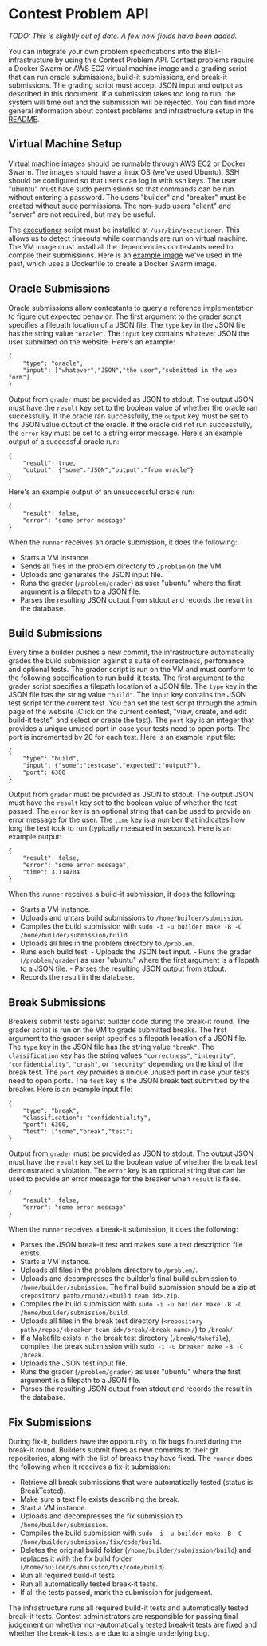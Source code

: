 Contest Problem API
===================

*TODO: This is slightly out of date. A few new fields have been added.*

You can integrate your own problem specifications into the BIBIFI infrastructure by using this Contest Problem API. 
Contest problems require a Docker Swarm or AWS EC2 virtual machine image and a grading script that can run oracle submissions, build-it submissions, and break-it submissions. 
The grading script must accept JSON input and output as described in this document. 
If a submission takes too long to run, the system will time out and the submission will be rejected. 
You can find more general information about contest problems and infrastructure setup in the [README](../README.md). 


Virtual Machine Setup
---------------------

Virtual machine images should be runnable through AWS EC2 or Docker Swarm. 
The images should have a linux OS (we've used Ubuntu). 
SSH should be configured so that users can log in with ssh keys. 
The user "ubuntu" must have sudo permissions so that commands can be run without entering a password. 
The users "builder" and "breaker" must be created without sudo permissions. 
The non-sudo users "client" and "server" are not required, but may be useful. 

The [executioner](TODO...) script must be installed at `/usr/bin/executioner`. 
This allows us to detect timeouts while commands are run on virtual machine. 
The VM image must install all the dependencies contestants need to compile their submissions. 
Here is an [example image](TODO...) we've used in the past, which uses a Dockerfile to create a Docker Swarm image. 


Oracle Submissions
------------------

Oracle submissions allow contestants to query a reference implementation to figure out expected behavior. 
The first argument to the grader script specifies a filepath location of a JSON file. 
The `type` key in the JSON file has the string value `"oracle"`. 
The `input` key contains whatever JSON the user submitted on the website.
Here's an example: 

	{
		"type": "oracle",
		"input": ["whatever","JSON","the user","submitted in the web form"]
	}

Output from `grader` must be provided as JSON to stdout.
The output JSON must have the `result` key set to the boolean value of whether the oracle ran successfully. 
If the oracle ran successfully, the `output` key must be set to the JSON value output of the oracle. 
If the oracle did not run successfully, the `error` key must be set to a string error message.
Here's an example output of a successful oracle run:

	{
		"result": true,
		"output": {"some":"JSON","output":"from oracle"}
	}

Here's an example output of an unsuccessful oracle run:

	{
		"result": false,
		"error": "some error message"
	}

When the `runner` receives an oracle submission, it does the following:

- Starts a VM instance.
- Sends all files in the problem directory to `/problem` on the VM.
- Uploads and generates the JSON input file. 
- Runs the grader (`/problem/grader`) as user "ubuntu" where the first argument is a filepath to a JSON file. 
- Parses the resulting JSON output from stdout and records the result in the database.


Build Submissions
-----------------

Every time a builder pushes a new commit, the infrastructure automatically grades the build submission against a suite of correctness, perfomance, and optional tests. 
The grader script is run on the VM and must conform to the following specification to run build-it tests. 
The first argument to the grader script specifies a filepath location of a JSON file. 
The `type` key in the JSON file has the string value `"build"`. 
The `input` key contains the JSON test script for the current test. 
You can set the test script through the admin page of the website (Click on the current contest, "view, create, and edit build-it tests", and select or create the test). 
The `port` key is an integer that provides a unique unused port in case your tests need to open ports. 
The port is incremented by 20 for each test. 
Here is an example input file: 

	{
		"type": "build",
		"input": {"some":"testcase","expected":"output?"},
		"port": 6300
	}

Output from `grader` must be provided as JSON to stdout.
The output JSON must have the `result` key set to the boolean value of whether the test passed. 
The `error` key is an optional string that can be used to provide an error message for the user. 
The `time` key is a number that indicates how long the test took to run (typically measured in seconds). 
Here is an example output:

	{
		"result": false,
		"error": "some error message",
		"time": 3.114704
	}

When the `runner` receives a build-it submission, it does the following:

- Starts a VM instance.
- Uploads and untars build submissions to `/home/builder/submission`.
- Compiles the build submission with `sudo -i -u builder make -B -C /home/builder/submission/build`.
- Uploads all files in the problem directory to `/problem`.
- Runs each build test:
				- Uploads the JSON test input.
				- Runs the grader (`/problem/grader`) as user "ubuntu" where the first argument is a filepath to a JSON file.
				- Parses the resulting JSON output from stdout.
- Records the result in the database.

Break Submissions
-----------------

Breakers submit tests against builder code during the break-it round. 
The grader script is run on the VM to grade submitted breaks. 
The first argument to the grader script specifies a filepath location of a JSON file. 
The `type` key in the JSON file has the string value `"break"`. 
The `classification` key has the string values `"correctness"`, `"integrity"`, `"confidentiality"`, `"crash"`, or `"security"` depending on the kind of the break test.
The `port` key provides a unique unused port in case your tests need to open ports. 
The `test` key is the JSON break test submitted by the breaker. 
Here is an example input file: 

	{
		"type": "break",
		"classification": "confidentiality",
		"port": 6300,
		"test": ["some","break","test"]
	}

Output from `grader` must be provided as JSON to stdout.
The output JSON must have the `result` key set to the boolean value of whether the break test demonstrated a violation. 
The `error` key is an optional string that can be used to provide an error message for the breaker when `result` is false. 

	{
		"result": false,
		"error": "some error message"
	}

When the `runner` receives a break-it submission, it does the following:

- Parses the JSON break-it test and makes sure a text description file exists.
- Starts a VM instance.
- Uploads all files in the problem directory to `/problem/`.
- Uploads and decompresses the builder's final build submission to `/home/builder/submission`. The final build submission should be a zip at `<repository path>/round2/<build team id>.zip`. 
- Compiles the build submission with `sudo -i -u builder make -B -C /home/builder/submission/build`.
- Uploads all files in the break test directory (`<repository path>/repos/<breaker team id>/break/<break name>/`) to `/break/`.
- If a Makefile exists in the break test directory (`/break/Makefile`), compiles the break submission with `sudo -i -u breaker make -B -C /break`.
- Uploads the JSON test input file.
- Runs the grader (`/problem/grader`) as user "ubuntu" where the first argument is a filepath to a JSON file.
- Parses the resulting JSON output from stdout and records the result in the database.

Fix Submissions
---------------

During fix-it, builders have the opportunity to fix bugs found during the break-it round. 
Builders submit fixes as new commits to their git repositories, along with the list of breaks they have fixed. 
The `runner` does the following when it receives a fix-it submission: 

- Retrieve all break submissions that were automatically tested (status is BreakTested).
- Make sure a text file exists describing the break. 
- Start a VM instance. 
- Uploads and decompresses the fix submission to `/home/builder/submission`.
- Compiles the build submission with `sudo -i -u builder make -B -C /home/builder/submission/fix/code/build`.
- Deletes the original build folder (`/home/builder/submission/build`) and replaces it with the fix build folder (`/home/builder/submission/fix/code/build`).
- Run all required build-it tests. 
- Run all automatically tested break-it tests.
- If all the tests passed, mark the submission for judgement.

The infrastructure runs all required build-it tests and automatically tested break-it tests. 
Contest administrators are responsible for passing final judgement on whether non-automatically tested break-it tests are fixed and whether the break-it tests are due to a single underlying bug. 

